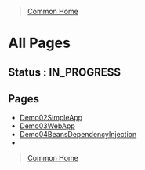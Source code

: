 >[Common Home](../README.md)
 
# All Pages
 
## Status : IN_PROGRESS
 
## Pages 
 
* [Demo02SimpleApp](Demo02SimpleApp.md)
* [Demo03WebApp](Demo03WebApp.md)
* [Demo04BeansDependencyInjection](Demo04BeansDependencyInjection.md)
* 
 
>[Common Home](../README.md)